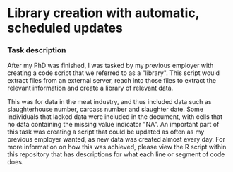 # Library creation with automatic, scheduled updates

### Task description
After my PhD was finished, I was tasked by my previous employer with creating a code script that we referred to as a "library". This script would extract files from an external server, reach into those files to extract the relevant information and create a library of relevant data. 

This was for data in the meat industry, and thus included data such as slaughterhouse number, carcass number and slaughter date. Some individuals that lacked data were included in the document, with cells that no data containing the missing value indicator "NA". An important part of this task was creating a script that could be updated as often as my previous employer wanted, as new data was created almost every day. For more information on how this was achieved, please view the R script within this repository that has descriptions for what each line or segment of code does.   

